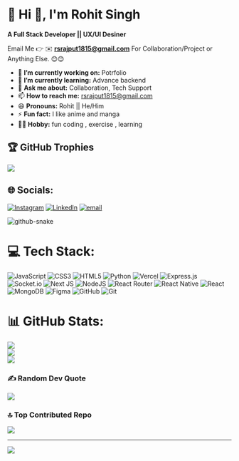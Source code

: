 # 💫 Hi 👋, I'm Rohit Singh
**A Full Stack Developer || UX/UI Desiner**

Email Me 👉 ✉️ **rsrajput1815@gmail.com** For Collaboration/Project or Anything Else. 😊😊

- 🔭 **I’m currently working on:** Potrfolio
- 🌱 **I’m currently learning:** Advance backend
- 💬 **Ask me about:** Collaboration, Tech Support
- 📫 **How to reach me:** rsrajput1815@gmail.com
- 😄 **Pronouns:** Rohit || He/Him
- ⚡ **Fun fact:** I like anime and manga
- 🚴‍♂️ **Hobby:** fun coding , exercise , learning


## 🏆 GitHub Trophies
![](https://github-profile-trophy.vercel.app/?username=RSRAJPUT1815&theme=radical&no-frame=false&no-bg=true&margin-w=4)


## 🌐 Socials:
[![Instagram](https://img.shields.io/badge/Instagram-%23E4405F.svg?logo=Instagram&logoColor=white)](https://instagram.com/rsrajput638) [![LinkedIn](https://img.shields.io/badge/LinkedIn-%230077B5.svg?logo=linkedin&logoColor=white)](https://linkedin.com/in/rohit-singh-7991ba361/) [![email](https://img.shields.io/badge/Email-D14836?logo=gmail&logoColor=white)](mailto:rsrajput1815@gmail.com) 

<picture>
  <source media="(prefers-color-scheme: dark)" srcset="https://raw.githubusercontent.com/tobiasmeyhoefer/tobiasmeyhoefer/output/github-snake-dark.svg" />
  <source media="(prefers-color-scheme: light)" srcset="https://raw.githubusercontent.com/tobiasmeyhoefer/tobiasmeyhoefer/output/github-snake.svg" />
  <img alt="github-snake" src="https://raw.githubusercontent.com/tobiasmeyhoefer/tobiasmeyhoefer/output/github-snake.svg" />
</picture>

# 💻 Tech Stack:
![JavaScript](https://img.shields.io/badge/javascript-%23323330.svg?style=for-the-badge&logo=javascript&logoColor=%23F7DF1E) ![CSS3](https://img.shields.io/badge/css3-%231572B6.svg?style=for-the-badge&logo=css3&logoColor=white) ![HTML5](https://img.shields.io/badge/html5-%23E34F26.svg?style=for-the-badge&logo=html5&logoColor=white) ![Python](https://img.shields.io/badge/python-3670A0?style=for-the-badge&logo=python&logoColor=ffdd54) ![Vercel](https://img.shields.io/badge/vercel-%23000000.svg?style=for-the-badge&logo=vercel&logoColor=white) ![Express.js](https://img.shields.io/badge/express.js-%23404d59.svg?style=for-the-badge&logo=express&logoColor=%2361DAFB) ![Socket.io](https://img.shields.io/badge/Socket.io-black?style=for-the-badge&logo=socket.io&badgeColor=010101) ![Next JS](https://img.shields.io/badge/Next-black?style=for-the-badge&logo=next.js&logoColor=white) ![NodeJS](https://img.shields.io/badge/node.js-6DA55F?style=for-the-badge&logo=node.js&logoColor=white) ![React Router](https://img.shields.io/badge/React_Router-CA4245?style=for-the-badge&logo=react-router&logoColor=white) ![React Native](https://img.shields.io/badge/react_native-%2320232a.svg?style=for-the-badge&logo=react&logoColor=%2361DAFB) ![React](https://img.shields.io/badge/react-%2320232a.svg?style=for-the-badge&logo=react&logoColor=%2361DAFB) ![MongoDB](https://img.shields.io/badge/MongoDB-%234ea94b.svg?style=for-the-badge&logo=mongodb&logoColor=white) ![Figma](https://img.shields.io/badge/figma-%23F24E1E.svg?style=for-the-badge&logo=figma&logoColor=white) ![GitHub](https://img.shields.io/badge/github-%23121011.svg?style=for-the-badge&logo=github&logoColor=white) ![Git](https://img.shields.io/badge/git-%23F05033.svg?style=for-the-badge&logo=git&logoColor=white)
# 📊 GitHub Stats:
![](https://github-readme-stats.vercel.app/api?username=RSRAJPUT1815&theme=dark&hide_border=false&include_all_commits=true&count_private=false)<br/>
![](https://nirzak-streak-stats.vercel.app/?user=RSRAJPUT1815&theme=dark&hide_border=false)<br/>
![](https://github-readme-stats.vercel.app/api/top-langs/?username=RSRAJPUT1815&theme=dark&hide_border=false&include_all_commits=true&count_private=false&layout=compact)


### ✍️ Random Dev Quote
![](https://quotes-github-readme.vercel.app/api?type=horizontal&theme=tokyonight)

### 🔝 Top Contributed Repo
![](https://github-contributor-stats.vercel.app/api?username=RSRAJPUT1815&limit=5&theme=dark&combine_all_yearly_contributions=true)

---
[![](https://visitcount.itsvg.in/api?id=RSRAJPUT1815&icon=6&color=0)](https://visitcount.itsvg.in)

<!-- Proudly created with GPRM ( https://gprm.itsvg.in ) -->
